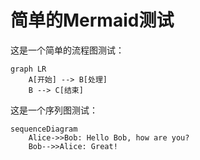 # 简单的Mermaid测试

这是一个简单的流程图测试：

```mermaid
graph LR
    A[开始] --> B[处理]
    B --> C[结束]
```

这是一个序列图测试：

```mermaid
sequenceDiagram
    Alice->>Bob: Hello Bob, how are you?
    Bob-->>Alice: Great!
```
